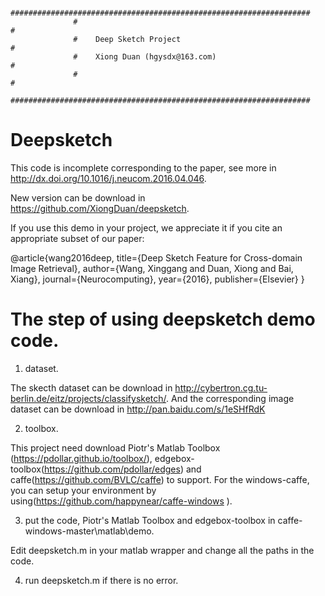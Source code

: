                   ###################################################################
                  #                                                                 #
                  #    Deep Sketch Project                                          #
                  #    Xiong Duan (hgysdx@163.com)                                  #
                  #                                                                 #
                  ###################################################################


# Deepsketch
This code is incomplete corresponding to the paper, see more in http://dx.doi.org/10.1016/j.neucom.2016.04.046.

New version can be download in https://github.com/XiongDuan/deepsketch.

If you use this demo in your project, we appreciate it if you cite an appropriate subset of our paper:

@article{wang2016deep,
  title={Deep Sketch Feature for Cross-domain Image Retrieval},
  author={Wang, Xinggang and Duan, Xiong and Bai, Xiang},
  journal={Neurocomputing},
  year={2016},
  publisher={Elsevier}
}


# The step of using deepsketch demo code.
1. dataset.

  The skecth dataset can be download in http://cybertron.cg.tu-berlin.de/eitz/projects/classifysketch/.
  And the corresponding image dataset can be download in http://pan.baidu.com/s/1eSHfRdK

2. toolbox.

  This project need download Piotr's Matlab Toolbox (https://pdollar.github.io/toolbox/), edgebox-toolbox(https://github.com/pdollar/edges) and caffe(https://github.com/BVLC/caffe) to support. For the windows-caffe, you can setup your environment by using(https://github.com/happynear/caffe-windows ).

3. put the code, Piotr's Matlab Toolbox and edgebox-toolbox in caffe-windows-master\matlab\demo.

  Edit deepsketch.m in your matlab wrapper and change all the paths in the code.

4. run deepsketch.m if there is no error.




